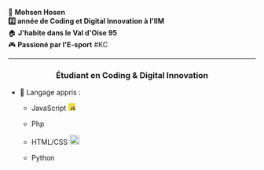  🧑 **Mohsen Hosen** <br>
 **2️⃣ année de Coding et Digital Innovation à l'IIM**<br>
 🏠 **J'habite dans le Val d'Oise 95** <br>
 🎮 **Passioné par l'E-sport** #KC <br>
 <hr>

<h3 style= 'text-align: center;'> Étudiant en Coding & Digital Innovation  </h3>

* 📃 Langage appris :

    * JavaScript <img src="image.png" width="15" height="15">


    * Php <img src="https://www.freepnglogos.com/uploads/logo-php-png/web-din-micas-con-php-7.png" height="15" width="30">

    * HTML/CSS <img src="https://upload.wikimedia.org/wikipedia/commons/1/10/CSS3_and_HTML5_logos_and_wordmarks.svg" height="20" width="20"> 

    * Python <img src="https://upload.wikimedia.org/wikipedia/commons/thumb/c/c3/Python-logo-notext.svg/1869px-Python-logo-notext.svg.png" height="15" width="15"> 